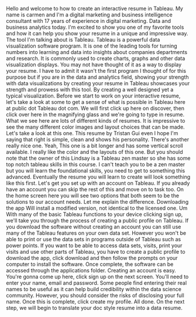 Hello and welcome to how to create an interactive resume
in Tableau.
My name is carmen and I'm a digital marketing and business
intelligence consultant with 17 years of experience
in digital marketing.
Data and business analytics today.
I'm excited to show you one of my favorite tools and how it
can help you show your resume in a unique and impressive way.
The tool I'm talking about is Tableau.
Tableau is a powerful data visualization software program.
It is one of the leading tools for turning numbers
into learning and data into insights about companies
departments and research.
It is commonly used to create charts, graphs and other data
visualization displays.
You may not have thought of it as a way to display your
resume.
I have to admit it wasn't the first program I thought
of for this purpose but if you are in the data and analytics
field, showing your strength with data visualizations
by creating your resume in Tableau showcases your strength
and prowess with this tool.
By creating a well designed yet a typical visualization.
Before we start to work on your interactive resume,
let's take a look at some to get a sense of what is possible
in Tableau here at public dot Tableau dot com.
We will first click up here on discover, then click over here
in the magnifying glass and we're going to type in resume.
What we see here are lots of different kinds of resumes.
It is impressive to see the many different color images
and layout choices that can be made.
Let's take a look at this one.
This resume by Tristan Gui even I hope I'm saying that right
is simple, clean and shows his personality.
There's another really nice one.
Yeah, This one is a bit longer and has some vertical scroll
available.
I really like the color and the layouts of this one.
But you should note that the owner of this Lindsay is
a Tableau zen master so she has some top notch tableau skills
in this course.
I can't teach you to be a zen master but you will learn
the foundational skills, you need to get to something
this advanced.
Eventually the resume you will learn to create will look
something like this first.
Let's get you set up with an account on Tableau.
If you already have an account you can skip the rest of this
and move on to task too.
On the home screen here you will see two options that both
seem to be the solutions to our account needs.
Let me explain the difference.
Downloading the app Will install a modified version, not
identical to the licensed one.
Um With many of the basic Tableau functions to your device
clicking sign up, we'll take you through the process
of creating a public profile on Tableau.
If you download the software without creating an account you
can still use many of the Tableau features on your own data
set. However you won't be able to print or use the data sets
in programs outside of Tableau such as power points.
If you want to be able to access data sets, visits, print
your visits and use other parts of Tableau, you have
to create a public profile to download the app, click
download and then follow the prompts on your computer
to install the software.
Once complete, the software can be accessed
through the applications folder.
Creating an account is easy.
You're gonna come up here, click sign up on the next screen.
You'll need to enter your name, email and password.
Some people find entering their real names to be useful as it
can help build credibility within the data science community.
However, you should consider the risks of disclosing your
full name.
Once this is complete, click create my profile.
All done.
On the next step, we will begin to translate your doc style
resume into a data resume.
